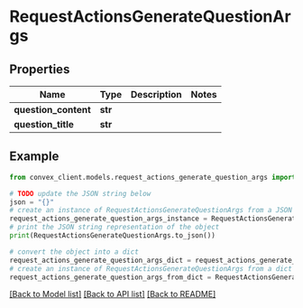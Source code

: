 # RequestActionsGenerateQuestionArgs


## Properties

Name | Type | Description | Notes
------------ | ------------- | ------------- | -------------
**question_content** | **str** |  | 
**question_title** | **str** |  | 

## Example

```python
from convex_client.models.request_actions_generate_question_args import RequestActionsGenerateQuestionArgs

# TODO update the JSON string below
json = "{}"
# create an instance of RequestActionsGenerateQuestionArgs from a JSON string
request_actions_generate_question_args_instance = RequestActionsGenerateQuestionArgs.from_json(json)
# print the JSON string representation of the object
print(RequestActionsGenerateQuestionArgs.to_json())

# convert the object into a dict
request_actions_generate_question_args_dict = request_actions_generate_question_args_instance.to_dict()
# create an instance of RequestActionsGenerateQuestionArgs from a dict
request_actions_generate_question_args_from_dict = RequestActionsGenerateQuestionArgs.from_dict(request_actions_generate_question_args_dict)
```
[[Back to Model list]](../README.md#documentation-for-models) [[Back to API list]](../README.md#documentation-for-api-endpoints) [[Back to README]](../README.md)


